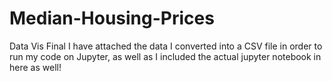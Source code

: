 # Median-Housing-Prices
Data Vis Final
I have attached the data I converted into a CSV file in order to run my code on Jupyter, as well as I included the actual jupyter notebook in here as well!
